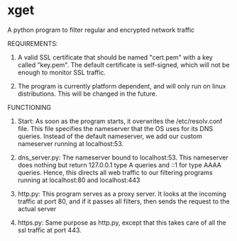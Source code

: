 # xget
A python program to filter regular and encrypted network traffic

REQUIREMENTS:

1) A valid SSL certificate that should be named "cert.pem" with a key called "key.pem". The default certificate is self-signed, which will not be enough to monitor SSL traffic.

2) The program is currently platform dependent, and will only run on linux distributions. This will be changed in the future.

FUNCTIONING

1) Start: As soon as the program starts, it overwrites the /etc/resolv.conf file. This file specifies the nameserver that the OS uses for its DNS queries. Instead of the default nameserver, we add our custom nameserver running at localhost:53.

2) dns_server.py: The nameserver bound to localhost:53. This nameserver does nothing but return 127.0.0.1 type A queries and ::1 for type AAAA queries. Hence, this directs all web traffic to our filtering programs running at localhost:80 and localhost:443

3) http.py: This program serves as a proxy server. It looks at the incoming traffic at port 80, and if it passes all filters, then sends the request to the actual server

4) https.py: Same purpose as http.py, except that this takes care of all the ssl traffic at port 443.



